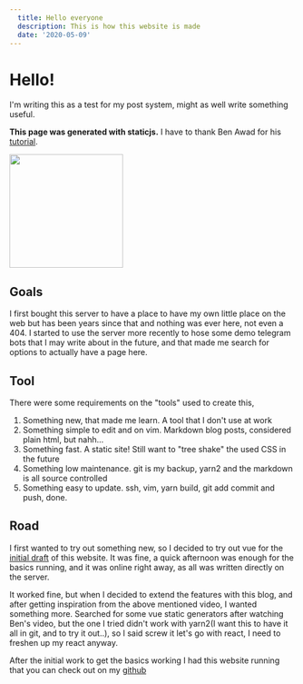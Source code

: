 ```yaml
---
  title: Hello everyone
  description: This is how this website is made
  date: '2020-05-09'
---
```


# Hello!

I'm writing this as a test for my post system, might as well write something useful.

**This page was generated with staticjs.** I have to thank Ben Awad for his [tutorial](https://www.youtube.com/watch?v=pY0vWYLDDco).

<img height="200" width="200" src="avatar.png" />

## Goals

I first bought this server to have a place to have my own little place on the web but has been years since that and nothing was ever here, not even a 404. I started to use the server more recently to hose some demo telegram bots that I may write about in the future, and that made me search for options to actually have a page here.

## Tool

There were some requirements on the "tools" used to create this,
1. Something new, that made me learn. A tool that I don't use at work
1. Something simple to edit and on vim. Markdown blog posts, considered plain html, but nahh...
1. Something fast. A static site! Still want to "tree shake" the used CSS in the future
1. Something low maintenance. git is my backup, yarn2 and the markdown is all source controlled
1. Something easy to update. ssh, vim, yarn build, git add commit and push, done.

## Road
I first wanted to try out something new, so I decided to try out vue for the [initial draft](https://github.com/marco-silva0000/marco-silva.com/commit/80f7dc4f28f73d78f348249c27b8d55075f5a45b) of this website. It was fine, a quick afternoon was enough for the basics running, and it was online right away, as all was written directly on the server.

It worked fine, but when I decided to extend the features with this blog, and after getting inspiration from the above mentioned video, I wanted something more. Searched for some vue static generators after watching Ben's video, but the one I tried didn't work with yarn2(I want this to have it all in git, and to try it out..), so I said screw it let's go with react, I need to freshen up my react anyway.

After the initial work to get the basics working I had this website running that you can check out on my [github](https://github.com/marco-silva0000/marco-silva.com)
